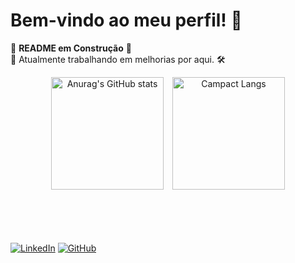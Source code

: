 # Bem-vindo ao meu perfil! 👋

🚧 **README em Construção** 🚧  
🔧 Atualmente trabalhando em melhorias por aqui. 🛠️

<div align="center">
<img height="180vh" src="https://github-readme-stats.vercel.app/api?username=lucastoledo95&show_icons=true&theme=radical" alt="Anurag's GitHub stats" style="margin-right: 10px;" /> 
<img height="180vh" src="https://github-readme-stats.vercel.app/api/top-langs/?username=lucastoledo95&layout=compact&show_icons=true&theme=radical" alt="Campact Langs" />
</div>

<br><br><br><br>
[![LinkedIn](https://img.shields.io/badge/-LinkedIn-blue?style=flat-square&logo=Linkedin&logoColor=white&link=https://www.linkedin.com/in/lucas-morreto)](https://www.linkedin.com/in/lucas-morreto)
[![GitHub](https://img.shields.io/badge/-GitHub-000?style=flat-square&logo=github&logoColor=white&link=https://github.com/lucastoledo95)](https://github.com/lucastoledo95)
